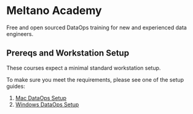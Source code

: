 # Meltano Academy

Free and open sourced DataOps training for new and experienced data engineers.

## Prereqs and Workstation Setup

These courses expect a minimal standard workstation setup.

To make sure you meet the requirements, please see one of the setup guides:

1. [Mac DataOps Setup](setup/mac.md)
2. [Windows DataOps Setup](setup/mac.md)
